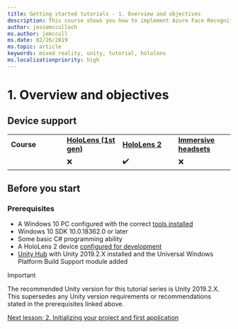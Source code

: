 ```yaml
---
title: Getting started tutorials - 1. Overview and objectives
description: This course shows you how to implement Azure Face Recognition within a mixed reality application.
author: jessemcculloch
ms.author: jemccull
ms.date: 02/26/2019
ms.topic: article
keywords: mixed reality, unity, tutorial, hololens
ms.localizationpriority: high
---
```


# 1. Overview and objectives

## Device support

<table>
    <colgroup>
    <col width="25%" />
    <col width="25%" />
    <col width="25%" />
    <col width="25%" />
    </colgroup>
    <tr>
        <td><strong>Course</strong></td>
        <td><a href="../../../hololens-hardware-details.md"><strong>HoloLens (1st gen)</strong></a></td>
        <td><a href="https://www.microsoft.com//hololens/hardware"><strong>HoloLens 2</strong></a></td>
        <td><a href="../../../discover/immersive-headset-hardware-details.md"><strong>Immersive headsets</strong></a></td>
    </tr>
     <tr>
        <td></td>
        <td>❌</td>
        <td>✔️</td>
        <td>❌</td>
    </tr>
</table>

## Before you start

### Prerequisites

* A Windows 10 PC configured with the correct [tools installed](../../install-the-tools.md)
* Windows 10 SDK 10.0.18362.0 or later
* Some basic C# programming ability
* A HoloLens 2 device [configured for development](../../platform-capabilities-and-apis/using-visual-studio.md#enabling-developer-mode)
* <a href="https://docs.unity3d.com/Manual/GettingStartedInstallingHub.html" target="_blank">Unity Hub</a> with Unity 2019.2.X installed and the Universal Windows Platform Build Support module added

> [!IMPORTANT]
> The recommended Unity version for this tutorial series is Unity 2019.2.X. This supersedes any Unity version requirements or recommendations stated in the prerequisites linked above.

[Next lesson: 2. Initializing your project and first application](../../../mrlearning-base-ch1.md)
